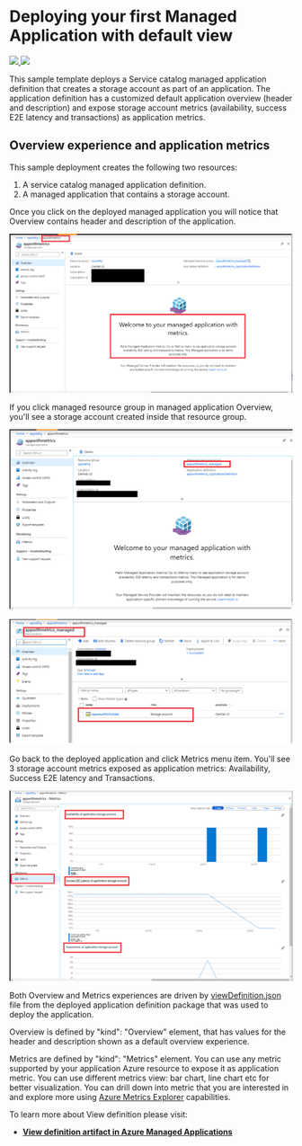 # Deploying your first Managed Application with default view

<a href="https://portal.azure.com/#create/Microsoft.Template/uri/https%3A%2F%2Fraw.githubusercontent.com%2Folgaian%2Fazure-quickstart-templates%2F101amawithmetrics%2F101-managed-application-with-metrics-and-alerts%2Fazuredeploy.json" target="_blank">
    <img src="http://azuredeploy.net/deploybutton.png"/>
</a>
<a href="http://armviz.io/#/?load=https%3A%2F%2Fraw.githubusercontent.com%2Folgaian%2Fazure-quickstart-templates%2F101amawithmetrics%2F101-managed-application-with-metrics-and-alerts%2Fazuredeploy.json" target="_blank">
    <img src="http://armviz.io/visualizebutton.png"/>
</a>

This sample template deploys a Service catalog managed application definition that creates a storage account as part of an application. The application definition has a customized default application overview (header and description) and expose storage account metrics (availability, success E2E latency and transactions) as application metrics.

## Overview experience and application metrics

This sample deployment creates the following two resources:

1) A service catalog managed application definition.
2) A managed application that contains a storage account.

Once you click on the deployed managed application you will notice that Overview contains header and description of the application.

![](images/default-view.png)

If you click managed resource group in managed application Overview, you'll see a storage account created inside that resource group.

![](images/essentials.png)

![](images/app-sa.png)

Go back to the deployed application and click Metrics menu item. You'll see 3 storage account metrics exposed as application metrics: Availability, Success E2E latency and Transactions.

![](images/metrics-toc.png)

Both Overview and Metrics experiences are driven by [viewDefinition.json](artifacts/ManagedAppZip/viewDefinition.json) file from the deployed application definition package that was used to deploy the application.

Overview is defined by "kind": "Overview" element, that has values for the header and description shown as a default overview experience.

Metrics are defined by "kind": "Metrics" element. You can use any metric supported by your application Azure resource to expose it as application metric. You can use different metrics view: bar chart, line chart etc for better visualization. You can drill down into metric that you are interested in and explore more using [Azure Metrics Explorer](https://docs.microsoft.com/en-us/azure/azure-monitor/platform/metrics-getting-started) capabilities.

To learn more about View definition please visit:
+ [**View definition artifact in Azure Managed Applications**](https://docs.microsoft.com/en-us/azure/managed-applications/concepts-view-definition)
